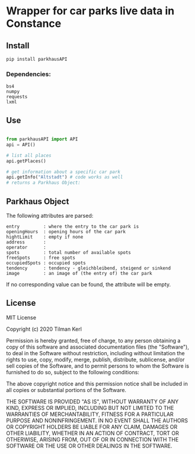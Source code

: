 # Wrapper for car parks live data in Constance

## Install
`pip install parkhausAPI`

### Dependencies:
```
bs4
numpy
requests
lxml
```
## Use
```python

from parkhausAPI import API
api = API()

# list all places
api.getPlaces()

# get information about a specific car park
api.getInfo("Altstadt") # code works as well
# returns a Parkhaus Object:

```

## Parkhaus Object
The following attributes are parsed:
```
entry         : where the entry to the car park is
openingHours  : opening hours of the car park
hightLimit    : empty if none
address       :
operator      :
spots         : total number of available spots
freeSpots     : free spots
occupiedSpots : occupied spots
tendency      : tendency - gleichbleibend, steigend or sinkend
image         : an image of (the entry of) the car park
```
If no corresponding value can be found, the attribute will be empty.

## License
MIT License

Copyright (c) 2020 Tilman Kerl

Permission is hereby granted, free of charge, to any person obtaining a copy
of this software and associated documentation files (the "Software"), to deal
in the Software without restriction, including without limitation the rights
to use, copy, modify, merge, publish, distribute, sublicense, and/or sell
copies of the Software, and to permit persons to whom the Software is
furnished to do so, subject to the following conditions:

The above copyright notice and this permission notice shall be included in all
copies or substantial portions of the Software.

THE SOFTWARE IS PROVIDED "AS IS", WITHOUT WARRANTY OF ANY KIND, EXPRESS OR
IMPLIED, INCLUDING BUT NOT LIMITED TO THE WARRANTIES OF MERCHANTABILITY,
FITNESS FOR A PARTICULAR PURPOSE AND NONINFRINGEMENT. IN NO EVENT SHALL THE
AUTHORS OR COPYRIGHT HOLDERS BE LIABLE FOR ANY CLAIM, DAMAGES OR OTHER
LIABILITY, WHETHER IN AN ACTION OF CONTRACT, TORT OR OTHERWISE, ARISING FROM,
OUT OF OR IN CONNECTION WITH THE SOFTWARE OR THE USE OR OTHER DEALINGS IN THE
SOFTWARE.
